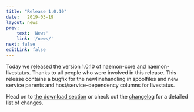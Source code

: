 ```yaml
---
title: "Release 1.0.10"
date:   2019-03-19
layout: news
prev:
    text: 'News'
    link: '/news/'
next: false
editLink: false
---
```


Today we released the version 1.0.10 of naemon-core and naemon-livestatus. Thanks to all
people who were involved in this release. This release contains a bugfix for the newlinehandling
in spoolfiles and new service parents and host/service-dependency columns for livestatus.

Head on to [the download section](/download) or check out the [changelog](/documentation/usersguide/whatsnew) for
a detailed list of changes.

